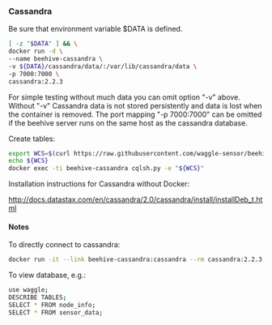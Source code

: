 ### Cassandra

Be sure that environment variable $DATA is defined.
```bash
[ -z "$DATA" ] && \
docker run -d \
--name beehive-cassandra \
-v ${DATA}/cassandra/data/:/var/lib/cassandra/data \
-p 7000:7000 \
cassandra:2.2.3
```
For simple testing without much data you can omit option "-v" above. Without "-v" Cassandra data is not stored persistently and data is lost when the container is removed. The port mapping "-p 7000:7000" can be omitted if the beehive server runs on the same host as the cassandra database.

Create tables:
```bash
export WCS=$(curl https://raw.githubusercontent.com/waggle-sensor/beehive-server/master/waggle_cassandra_setup.cql)
echo ${WCS}
docker exec -ti beehive-cassandra cqlsh.py -e "${WCS}"
```


Installation instructions for Cassandra without Docker:

http://docs.datastax.com/en/cassandra/2.0/cassandra/install/installDeb_t.html


#### Notes

To directly connect to cassandra:
```bash
docker run -it --link beehive-cassandra:cassandra --rm cassandra:2.2.3 cqlsh cassandra
```
To view database, e.g.:
```bash
use waggle;
DESCRIBE TABLES;
SELECT * FROM node_info;
SELECT * FROM sensor_data;
```
